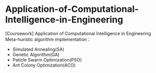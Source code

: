 # Application-of-Computational-Intelligence-in-Engineering
[Coursework] Application of Computational Intelligence in Engineering  
Meta-huristic algorithm implementation：
* Simulated Annealing(SA)
* Genetic Algorithm(GA)
* Paticle Swarm Optimization(PSO)
* Ant Colony Optimization(ACO)
